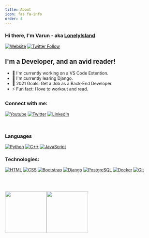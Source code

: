 ```yaml
---
title: About
icon: fas fa-info
order: 4
---
```



### Hi there, I'm Varun - aka [LonelyIsland][website]

[![Website](https://img.shields.io/website?label=varunkumar.tech&style=for-the-badge&url=https%3A%2F%2Fcodestackr.com)](http://varunkumar.tech)
[![Twitter Follow](https://img.shields.io/twitter/follow/varunkmr19?color=1DA1F2&logo=twitter&style=for-the-badge)](https://twitter.com/intent/follow?original_referer=https%3A%2F%2Fgithub.com%2Fvarunkmr19&screen_name=varunkmr19)

## I'm a Developer, and an avid reader!
- 🔭 I'm currently working on a VS Code Extention.
- 🌱 I'm currently learing Django.
- 🥅 2021 Goals: Get a Job as a Back-End Developer.
- ⚡ Fun fact: I love to workout and read.

### Connect with me:

[![Youtube](https://img.shields.io/static/v1?message=Youtube&logo=youtube&labelColor=black&color=black&logoColor=f34f29&label=%20)][youtube]
[![Twitter](https://img.shields.io/static/v1?message=Twitter&logo=twitter&labelColor=black&color=black&logoColor=blue&label=%20)][twitter]
[![LinkedIn](https://img.shields.io/static/v1?message=Linkedin&logo=linkedin&labelColor=black&color=black&logoColor=blue&label=%20)][linkedin]

<br />

### Languages

[![Python](https://img.shields.io/badge/-Python-000?&logo=python)](https://github.com/varunkmr19?tab=repositories&q=&type=&language=python)
[![C++](https://img.shields.io/badge/-C++-000?&logo=c%2b%2b&logoColor=00599C)](https://github.com/varunkmr19?tab=repositories&q=&type=&language=cpp)
[![JavaScript](https://img.shields.io/badge/-JavaScript-000?&logo=JavaScript&logoColor=ddc508)](https://github.com/varunkmr19?tab=repositories&q=&type=&language=javascript)



### Technologies:
[![HTML](https://img.shields.io/static/v1?message=HTML&logo=html5&labelColor=black&color=black&logoColor=orange&label=%20)](https://www.freecodecamp.org/certification/varunkmr19/responsive-web-design)
[![CSS](https://img.shields.io/static/v1?message=CSS&logo=css3&labelColor=black&color=black&logoColor=blue&label=%20)](https://www.freecodecamp.org/certification/varunkmr19/responsive-web-design)
[![Bootstrap](https://img.shields.io/static/v1?message=Bootstrap&logo=bootstrap&labelColor=black&color=black&logoColor=purple&label=%20)](https://www.freecodecamp.org/certification/varunkmr19/responsive-web-design)
[![Django](https://img.shields.io/static/v1?message=Django&logo=django&labelColor=black&color=black&logoColor=green&label=%20)](https://github.com/varunkmr19)
[![PostgreSQL](https://img.shields.io/static/v1?message=PostgreSQL&logo=postgresql&labelColor=black&color=black&logoColor=blue&label=%20)]()
[![Docker](https://img.shields.io/badge/-Docker-000?&logo=Docker)](https://docker.com)
[![Git](https://img.shields.io/static/v1?message=Git&logo=git&labelColor=black&color=black&logoColor=f34f29&label=%20)
]()

<br />
<br />

<a href="http://www.varunkumar.tech/"><img height="137px" src="https://github-readme-stats.vercel.app/api?username=varunkmr19&hide_title=true&hide_border=true&show_icons=true&include_all_commits=true&count_private=true&line_height=21&text_color=000&icon_color=000&bg_color=0,ea6161,ffc64d,fffc4d,52fa5a&theme=graywhite" /><!-- wi*quL3fcV --><img height="137px" src="https://github-readme-stats.vercel.app/api/top-langs/?username=varunkmr19&hide=html&hide_title=true&hide_border=true&layout=compact&langs_count=7&exclude_repo=comp426,Redventures-Movie-Quotes&text_color=000&icon_color=fff&bg_color=0,52fa5a,4dfcff,c64dff&theme=graywhite" /></a>

[website]: https://varunkumar.tech
[twitter]: https://twitter.com/varunkmr19
[youtube]: https://www.youtube.com/channel/UCWwk706jnmM2cb283h0nCXQ
[instagram]: https://instagram.com/lonelyisland197
[linkedin]: https://linkedin.com/in/varunkmr19
